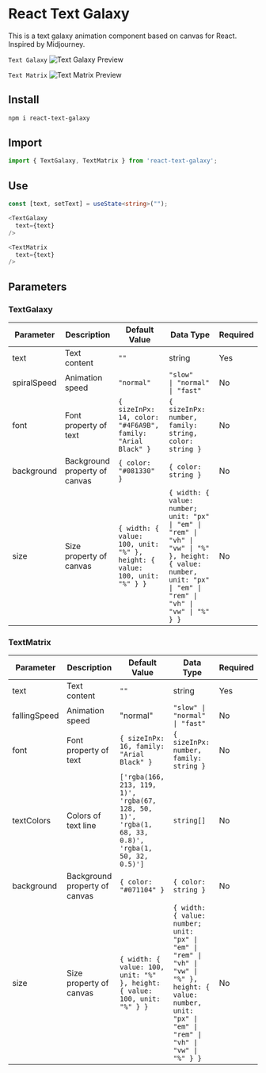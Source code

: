 # React Text Galaxy

This is a text galaxy animation component based on canvas for React. Inspired by Midjourney.

`Text Galaxy`
![Text Galaxy Preview](preview/preview-react-text-galaxy.gif)

`Text Matrix`
![Text Matrix Preview](preview/preview-react-text-matrix.gif)

## Install

```bash
npm i react-text-galaxy
```

## Import

```typescript
import { TextGalaxy, TextMatrix } from 'react-text-galaxy';
```

## Use

```typescript
const [text, setText] = useState<string>("");

<TextGalaxy
  text={text}
/>

<TextMatrix
  text={text}
/>
```

## Parameters

### TextGalaxy

| Parameter   | Description                   | Default Value                                                             | Data Type                                                                                                                                                                              | Required |
| ----------- | ----------------------------- | ------------------------------------------------------------------------- | -------------------------------------------------------------------------------------------------------------------------------------------------------------------------------------- | -------- |
| text        | Text content                  | `""`                                                                      | string                                                                                                                                                                                 | Yes      |
| spiralSpeed | Animation speed               | `"normal"`                                                                | `"slow"                                                                                                                                                         \| "normal" \| "fast"` | No       |
| font        | Font property of text         | `{ sizeInPx: 14, color: "#4F6A9B", family: "Arial Black" }`               | `{ sizeInPx: number, family: string, color: string }`                                                                                                                                  | No       |
| background  | Background property of canvas | `{ color: "#081330" }`                                                    | `{ color: string }`                                                                                                                                                                    | No       |
| size        | Size property of canvas       | `{ width: { value: 100, unit: "%" }, height: { value: 100, unit: "%" } }` | `{ width: { value: number; unit: "px" \| "em" \| "rem" \| "vh" \| "vw" \| "%" }, height: { value: number, unit: "px" \| "em" \| "rem" \| "vh" \| "vw" \| "%" } }`                      | No       |

### TextMatrix

| Parameter    | Description                   | Default Value                                                                                        | Data Type                                                                                                                                                         | Required |
| ------------ | ----------------------------- | ---------------------------------------------------------------------------------------------------- | ----------------------------------------------------------------------------------------------------------------------------------------------------------------- | -------- |
| text         | Text content                  | `""`                                                                                                 | string                                                                                                                                                            | Yes      |
| fallingSpeed | Animation speed               | "normal"                                                                                             | `"slow" \| "normal" \| "fast"`                                                                                                                                    | No       |
| font         | Font property of text         | `{ sizeInPx: 16, family: "Arial Black" }`                                                            | `{ sizeInPx: number, family: string }`                                                                                                                            | No       |
| textColors   | Colors of text line           | `['rgba(166, 213, 119, 1)', 'rgba(67, 128, 50, 1)', 'rgba(1, 68, 33, 0.8)', 'rgba(1, 50, 32, 0.5)']` | `string[]`                                                                                                                                                        | No       |
| background   | Background property of canvas | `{ color: "#071104" }`                                                                               | `{ color: string }`                                                                                                                                               | No       |
| size         | Size property of canvas       | `{ width: { value: 100, unit: "%" }, height: { value: 100, unit: "%" } }`                            | `{ width: { value: number; unit: "px" \| "em" \| "rem" \| "vh" \| "vw" \| "%" }, height: { value: number, unit: "px" \| "em" \| "rem" \| "vh" \| "vw" \| "%" } }` | No       |
